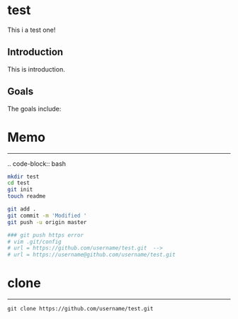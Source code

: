 test
====

This i a test one!

Introduction
------------

This is introduction.

Goals
-----

The goals include:

# Memo
-------
.. code-block:: bash
```bash
mkdir test
cd test
git init 
touch readme

git add .
git commit -m 'Modified '
git push -u origin master

### git push https error
# vim .git/config
# url = https://github.com/username/test.git  -->
# url = https://username@github.com/username/test.git
```

# clone
--------
```
git clone https://github.com/username/test.git
```

